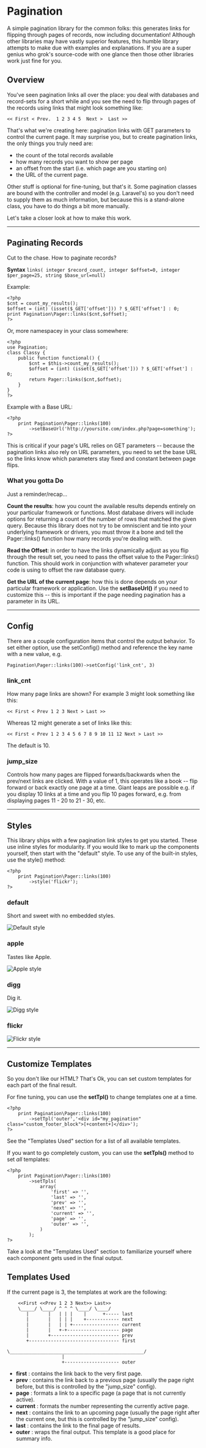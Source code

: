 # Pagination

A simple pagination library for the common folks: this generates links for flipping through pages of records, now including documentation!  Although other libraries may have vastly superior features, this humble library attempts to make due with examples and explanations.  If you are a super genius who grok's source-code with one glance then those other libraries work just fine for you.

## Overview

You've seen pagination links all over the place: you deal with databases and record-sets for a short while
and you see the need to flip through pages of the records using links that might look something like:

    << First < Prev.  1 2 3 4 5  Next >  Last >>

That's what we're creating here: pagination links with GET parameters to control the current page.  It may surprise you, but to create pagination links, the only things you truly need are:

* the count of the total records available 
* how many records you want to show per page
* an offset from the start (i.e. which page are you starting on)
* the URL of the current page.

Other stuff is optional for fine-tuning, but that's it.  Some pagination classes are bound with the controller and model (e.g. Laravel's) so you don't need to supply them as much information, but because this is a stand-alone class, you have to do things a bit more manually.

Let's take a closer look at how to make this work.

-----------------------------

## Paginating Records

Cut to the chase.  How to paginate records?  


**Syntax** `links( integer $record_count, integer $offset=0, integer $per_page=25, string $base_url=null)`

Example:

    <?php
    $cnt = count_my_results();
    $offset = (int) (isset($_GET['offset'])) ? $_GET['offset'] : 0;
    print Pagination\Pager::links($cnt,$offset);
    ?>
    
Or, more namespacey in your class somewhere:

    <?php
    use Pagination;
    class Classy {
        public function functional() {
            $cnt = $this->count_my_results();
            $offset = (int) (isset($_GET['offset'])) ? $_GET['offset'] : 0;
            return Pager::links($cnt,$offset);
        }
    }
    ?>

Example with a Base URL:

    <?php
        print Pagination\Pager::links(100)
            ->setBaseUrl('http://yoursite.com/index.php?page=something');
    ?>

This is critical if your page's URL relies on GET parameters -- because the pagination links also rely on URL parameters, you need to set the base URL so the links know which parameters stay fixed and constant between page flips.


### What you gotta Do

Just a reminder/recap...

**Count the results**: how you count the available results depends entirely on your particular framework or functions.  Most database drivers will include options for returning a count of the number of rows that matched the given query.  Because this library does not try to be omniscient and tie into your underlying framework or drivers, you must throw it a bone and tell the Pager::links() function how many records you're dealing with.

**Read the Offset**: in order to have the links dynamically adjust as you flip through the result set, you need to pass the offset value to the Pager::links() function.  This should work in conjunction with whatever parameter your code is using to offset the raw database query. 

**Get the URL of the current page**: how this is done depends on your particular framework or application.  Use the **setBaseUrl()** if you need to customize this -- this is important if the page needing pagination has a parameter in its URL.



--------------
## Config

There are a couple configuration items that control the output behavior.  To set either option, use the setConfig() method and reference the key name with a new value, e.g.

    Pagination\Pager::links(100)->setConfig('link_cnt', 3)

### link_cnt ###

How many page links are shown?  For example 3 might look something like this:

    << First < Prev 1 2 3 Next > Last >>

Whereas 12 might generate a set of links like this:

    << First < Prev 1 2 3 4 5 6 7 8 9 10 11 12 Next > Last >>

The default is 10.

### jump_size ###

Controls how many pages are flipped forwards/backwards when the prev/next links are clicked. With a value of 1, this operates like a book -- flip forward or back exactly one page at a time. Giant leaps are possible e.g. if you display 10 links at a time and you flip 10 pages forward, e.g. from displaying pages 11 - 20 to 21 - 30, etc.



--------------

## Styles

This library ships with a few pagination link styles to get you started.  These use inline styles for modularity.  If 
you would like to mark up the components yourself, then start with the "default" style.  To use any of the built-in 
styles, use the style() method:


    <?php
        print Pagination\Pager::links(100)
            ->style('flickr');
    ?>
    
### default 

Short and sweet with no embedded styles.

![Default style](https://github.com/craftsmancoding/pagination/blob/master/screenshots/apple.jpg "Default")

### apple 

Tastes like Apple.

![Apple style](https://github.com/craftsmancoding/pagination/blob/master/screenshots/apple.jpg "Apple")


### digg

Dig it.

![Digg style](https://github.com/craftsmancoding/pagination/blob/master/screenshots/digg.jpg "Digg")


### flickr

![Flickr style](https://github.com/craftsmancoding/pagination/blob/master/screenshots/flickr.jpg "Flickr")

--------------

## Customize Templates

So you don't like our HTML?  That's Ok, you can set custom templates for each part of the final result.

For fine tuning, you can use the **setTpl()** to change templates one at a time.

    <?php
        print Pagination\Pager::links(100)
            ->setTpl('outer','<div id="my_pagination" class="custom_footer_block">[+content+]</div>');
    ?>

See the "Templates Used" section for a list of all available templates.

If you want to go completely custom, you can use the **setTpls()** method to set *all* templates:

    <?php
        print Pagination\Pager::links(100)
            ->setTpls(
                array(
                    'first' => '',
                    'last' => '',
                    'prev' => '',
                    'next' => '',
                    'current' => '',
                    'page' => '',
                    'outer' => '',
                )
            );
    ?>

Take a look at the "Templates Used" section to familiarize yourself where each component gets used in the final output.

## Templates Used

If the current page is 3, the templates at work are the following:
    	
    	<<First <<Prev 1 2 3 Next>> Last>>
    	\_____/ \____/ ^ ^ ^ \____/ \____/
    	   |       |   | | |    |      +----- last
    	   |       |   | | |    +------------ next
    	   |       |   | | +----------------- current
    	   |       |   +-+------------------- page
    	   |       +------------------------- prev
    	   +--------------------------------- first
    
    \_________________________________________________/
                        |
                        +-------------------- outer

* **first** : contains the link back to the very first page.
* **prev** : contains the link back to a previous page (usually the page right before, but this is controlled by the "jump_size" config).
* **page** : formats a link to a specific page (a page that is not currently active).
* **current** : formats the number representing the currently active page.
* **next** : contains the link to an upcoming page (usually the page right after the current one, but this is controlled by the "jump_size" config).
* **last** : contains the link to the final page of results.
* **outer** : wraps the final output. This template is a good place for summary info.
